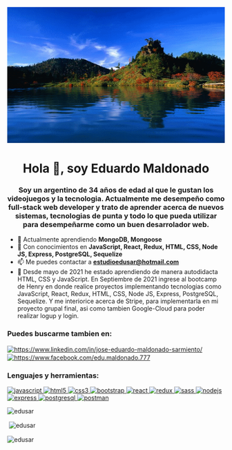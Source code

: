 


<img src="./nature.gif" alt="hello world"/>
<h1 align="center">Hola 👋, soy Eduardo Maldonado</h1>


<h3 align="center"> Soy un argentino de 34 años de edad al que le gustan los videojuegos y la tecnologia. Actualmente me desempeño como full-stack web developer y trato de aprender acerca de nuevos sistemas, tecnologias de punta y todo lo que pueda utilizar para desempeñarme como un buen desarrolador web. </h3>



- 🌱 Actualmente aprendiendo **MongoDB, Mongoose**
- 💬 Con conocimientos en **JavaScript, React, Redux, HTML, CSS, Node JS, Express, PostgreSQL, Sequelize**
- 📫 Me puedes contactar a **estudioedusar@hotmail.com**
- 📄 Desde mayo de 2021 he estado aprendiendo de manera autodidacta HTML, CSS y JavaScript. En Septiembre de 2021 ingrese al bootcamp de Henry en donde realice proyectos implementando tecnologias como JavaScript, React, Redux, HTML, CSS, Node JS, Express, PostgreSQL, Sequelize. Y me interiorice acerca de Stripe, para implementarla en mi proyecto grupal final, asi como tambien Google-Cloud para poder realizar logup y login.

<h3 align="left">Puedes buscarme tambien en:</h3>
<p align="left">
<a href="https://www.linkedin.com/in/jose-eduardo-maldonado-sarmiento/" target="_blank"><img align="center" src="https://cdn.jsdelivr.net/npm/simple-icons@3.0.1/icons/linkedin.svg" alt="https://www.linkedin.com/in/jose-eduardo-maldonado-sarmiento/" height="30" width="40" /></a>
<a href="https://www.facebook.com/edu.maldonado.777" target="_blank"><img align="center" src="https://cdn.jsdelivr.net/npm/simple-icons@3.0.1/icons/facebook.svg" alt="https://www.facebook.com/edu.maldonado.777" height="30" width="40" /></a>
</p>
<h3 align="left">Lenguajes y herramientas:</h3>
<p align="left">  <a href="https://developer.mozilla.org/en-US/docs/Web/JavaScript" target="_blank"> <img src="https://upload.wikimedia.org/wikipedia/commons/thumb/9/99/Unofficial_JavaScript_logo_2.svg/1024px-Unofficial_JavaScript_logo_2.svg.png" alt="javascript" width="40" height="40"/> </a> 
<a href="https://www.w3.org/html/" target="_blank"> <img src="https://upload.wikimedia.org/wikipedia/commons/thumb/3/38/HTML5_Badge.svg/600px-HTML5_Badge.svg.png" alt="html5" width="40" height="40"/> </a>
<a href="https://www.w3schools.com/css/" target="_blank"> <img src="https://cdn4.iconfinder.com/data/icons/social-media-logos-6/512/121-css3-512.png" alt="css3" width="40" height="40"/> </a> 
<a href="https://getbootstrap.com" target="_blank"> <img src="https://upload.wikimedia.org/wikipedia/commons/thumb/b/b2/Bootstrap_logo.svg/1024px-Bootstrap_logo.svg.png" alt="bootstrap" width="40" height="40"/> </a> 
<a href="https://reactjs.org/" target="_blank"> <img src="https://seeklogo.com/images/R/react-logo-7B3CE81517-seeklogo.com.png" alt="react" width="40" height="40"/> </a> 
<a href="https://redux.js.org" target="_blank"> <img src="https://seeklogo.com/images/R/redux-logo-9CA6836C12-seeklogo.com.png" alt="redux" width="40" height="40"/> </a> <a href="https://sass-lang.com" target="_blank"> <img src="https://upload.wikimedia.org/wikipedia/commons/thumb/9/96/Sass_Logo_Color.svg/1280px-Sass_Logo_Color.svg.png" alt="sass" width="40" height="40"/> </a>
<a href="https://nodejs.org" target="_blank"> <img src="https://cdn.pixabay.com/photo/2015/04/23/17/41/node-js-736399_960_720.png" alt="nodejs" height="40"/> </a>
<a href="https://expressjs.com" target="_blank"> <img src="https://i.cloudup.com/zfY6lL7eFa-3000x3000.png" alt="express" height="40"/> </a> 
<a href="https://www.postgresql.org" target="_blank"> <img src="https://upload.wikimedia.org/wikipedia/commons/thumb/2/29/Postgresql_elephant.svg/1200px-Postgresql_elephant.svg.png" alt="postgresql" width="40" height="40"/> </a> 
<a href="https://postman.com" target="_blank"> <img src="https://www.vectorlogo.zone/logos/getpostman/getpostman-icon.svg" alt="postman" width="40" height="40"/> </a> 
<p><img align="left" src="https://github-readme-stats.vercel.app/api/top-langs?username=edusar&show_icons=true&theme=dark&locale=en&layout=compact" alt="edusar" /></p>
</br>
<p>&nbsp;<img align="center" src="https://github-readme-stats.vercel.app/api?username=edusar&show_icons=true&theme=highcontrast&title_color=cfd147&locale=en" alt="edusar" /></p>
<p><img align="center" src="https://github-readme-streak-stats.herokuapp.com/?user=edusar&theme=dark" alt="edusar" /></p>
</br>
